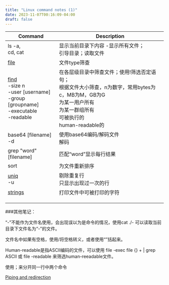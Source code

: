 ```yaml
---
title: "Linux command notes (1)"
date: 2023-11-07T00:16:09-04:00
draft: false
---
```


| Command                                                      | Description                                                  |
| ------------------------------------------------------------ | ------------------------------------------------------------ |
| ls -a, <br />cd, cat                                         | 显示当前目录下内容 -显示所有文件；<br />引导目录；读取文件   |
| [file](https://man7.org/linux/man-pages/man1/file.1.html)    | 文件type筛查                                                 |
| [find](https://man7.org/linux/man-pages/man1/find.1.html) <br />-size n<br />-user [username]<br />-group [groupname]<br />-executable<br />-readable | 在各层级目录中筛查文件；使用!筛选否定语句；<br />根据文件大小筛查，n为数字，常用bytes为c，MB为M，GB为G<br />为某一用户所有<br />为某一群组所有<br />可被执行的<br />human-readable的 |
| base64 [filename]<br />-d                                    | 使用base64编码/解码文件<br />解码                            |
| grep "word" [filename]                                       | 匹配“word”显示每行结果                                       |
| sort                                                         | 为文件重新排序                                               |
| [uniq](https://man7.org/linux/man-pages/man1/uniq.1.html)<br />-u | 剔除重复行<br />只显示出现过一次的行                         |
| [strings](https://man7.org/linux/man-pages/man1/strings.1.html) | 打印文件中可被打印的字符                                     |
|                                                              |                                                              |
|                                                              |                                                              |
|                                                              |                                                              |



###其他笔记：

“-”不能作为文件名使用，会出现误以为是命令的情况，使用cat ./- 可以读取当前目录下文件名为“-”的文件。

文件名中如果有空格，使用/将空格转义，或者使用“”括起来。

Human-readable是指ASCII编码的文件，可以使用 file -exec file {} + | grep ASCII 或 file -readable 来筛选human-reeadable文件。

使用；来分开同一行中两个命令

[Piping and redirection](https://ryanstutorials.net/linuxtutorial/piping.php)

